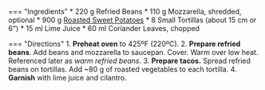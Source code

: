 === "Ingredients"
    * 220 g Refried Beans
    * 110 g Mozzarella, shredded, optional
    * 900 g [Roasted Sweet Potatoes](../sides/potatoes/roasted-potatoes.md)
    * 8 Small Tortillas (about 15 cm or 6")
    * 15 ml Lime Juice
    * 60 ml Coriander Leaves, chopped

=== "Directions"
    1. **Preheat oven** to 425ºF (220ºC).
    2. **Prepare refried beans**. Add beans and mozzarella to saucepan. Cover. Warm over low heat. Referenced later as *warm refried beans*.
    3. **Prepare tacos.** Spread refried beans on tortillas. Add ~80 g of roasted vegetables to each tortilla.
    4. **Garnish** with lime juice and cilantro.

[^1]:
    [El Arboria Taqueria.](https://goo.gl/maps/5rY1W9N4L1KLBRGN8) Brighton, MI.
[^2]:
    Perelman, Deb. ["Sweet Potato Tacos."](https://smittenkitchen.com/2018/03/sweet-potato-tacos/) *Smitten Kitchen.* March 2018. Accessed 2019.
